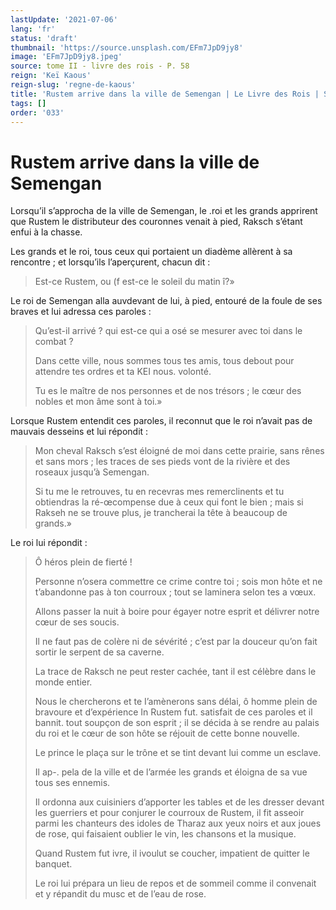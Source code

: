 ```yaml
---
lastUpdate: '2021-07-06'
lang: 'fr'
status: 'draft'
thumbnail: 'https://source.unsplash.com/EFm7JpD9jy8'
image: 'EFm7JpD9jy8.jpeg'
source: tome II - livre des rois - P. 58
reign: 'Keï Kaous'
reign-slug: 'regne-de-kaous'
title: 'Rustem arrive dans la ville de Semengan | Le Livre des Rois | Shâhnâmeh'
tags: []
order: '033'
---
```


<!-- LTeX: language=fr -->

# Rustem arrive dans la ville de Semengan

Lorsqu’il s’approcha de la ville de Semengan, le
.roi et les grands apprirent que Rustem le distributeur des couronnes venait à pied, Raksch s’étant enfui à la chasse.

Les grands et le roi, tous ceux qui portaient un diadème allèrent à sa rencontre ; et lorsqu’ils l’aperçurent, chacun dit :

> Est-ce Rustem, ou
(f est-ce le soleil du matin î?»

Le roi de Semengan alla auvdevant de lui, à pied, entouré de la foule de ses braves et lui adressa ces paroles :

> Qu’est-il arrivé ?
qui est-ce qui a osé se mesurer avec toi dans le combat ?
>
> Dans cette ville, nous sommes tous tes amis, tous debout pour attendre tes ordres et ta KEI nous. volonté.
>
> Tu es le maître de nos personnes et de nos trésors ; le cœur des nobles et mon âme sont à toi.»

Lorsque Rustem entendit ces paroles, il reconnut que le roi n’avait pas de mauvais desseins et lui répondit :

> Mon cheval Raksch s’est éloigné de moi dans cette prairie, sans rênes et sans mors ; les traces de ses pieds vont de la rivière et des roseaux jusqu’à Semengan.
>
> Si tu me le retrouves, tu en recevras mes remerclinents et tu obtiendras la ré-œcompense due à ceux qui font le bien ; mais si Rakseh ne se trouve plus, je trancherai la tête à beaucoup de grands.»

Le roi lui répondit :

> Ô héros plein de fierté !
>
> Personne n’osera commettre ce crime contre toi ; sois mon hôte et ne t’abandonne pas à ton courroux ; tout se laminera selon tes a vœux.
>
> Allons passer la nuit à boire pour égayer notre esprit et délivrer notre cœur de ses soucis.
>
> Il ne faut pas de colère ni de sévérité ; c’est par la douceur qu’on fait sortir le serpent de sa caverne.
>
> La trace de Raksch ne peut rester cachée, tant il est célèbre dans le monde entier.
>
> Nous le chercherons et te I’amènerons sans délai, ô homme plein de bravoure et d’expérience In Rustem fut. satisfait de ces paroles et il bannit. tout soupçon de son esprit ; il se décida à se rendre au palais du roi et le cœur de son hôte se réjouit de cette bonne nouvelle.
>
> Le prince le plaça sur le trône et se tint devant lui comme un esclave.
>
> Il ap-.
pela de la ville et de l’armée les grands et éloigna de sa vue tous ses ennemis.
>
> Il ordonna aux cuisiniers d’apporter les tables et de les dresser devant les guerriers et pour conjurer le courroux de Rustem, il fit asseoir parmi les chanteurs des idoles de Tharaz aux yeux noirs et aux joues de rose, qui faisaient oublier le vin, les chansons et la musique.
>
> Quand Rustem fut ivre, il ivoulut se coucher, impatient de quitter le banquet.
>
> Le roi lui prépara un lieu de repos et de sommeil comme il convenait et y répandit du musc et de l’eau de rose.
